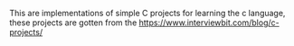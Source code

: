 This are implementations of simple C projects for learning the c language, these projects are gotten from the https://www.interviewbit.com/blog/c-projects/
